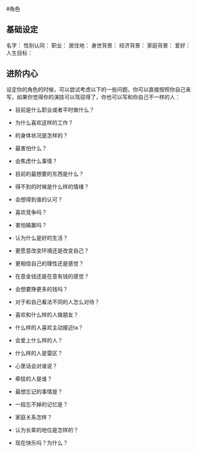 #角色

## 基础设定

名字：
性别认同：
职业：
居住地：
身世背景：
经济背景：
家庭背景：
爱好：
人生目标：

## 进阶内心

设定你的角色的时候，可以尝试考虑以下的一些问题。你可以直接按照你自己来写，如果你觉得你的演技可以驾驭得了，你也可以写和你自己不一样的人：

- 目前是什么职业或者平时做什么？
- 为什么喜欢这样的工作？
- 的身体状况是怎样的？
- 最害怕什么？
- 会焦虑什么事情？
- 目前的最想要的东西是什么？
- 得不到的时候是什么样的情绪？

- 会想得到谁的认可？
- 喜欢竞争吗？
- 害怕输赢吗？
- 认为什么是好的生活？
- 更愿意改变环境还是改变自己？

- 更相信自己的理性还是感觉？
- 在意金钱还是在意有钱的感觉？
- 会想要挣更多的钱吗？
- 对于和自己看法不同的人怎么对待？

- 喜欢和什么样的人做朋友？
- 什么样的人喜欢主动接近ta？
- 会爱上什么样的人？
- 什么样的人是雷区？
- 心里话会对谁说？
- 牵挂的人是谁？

- 最想忘记的事情是？
- 一段忘不掉的记忆是？
- 家庭关系怎样？
- 认为长辈的地位是怎样的？

- 现在快乐吗？为什么？